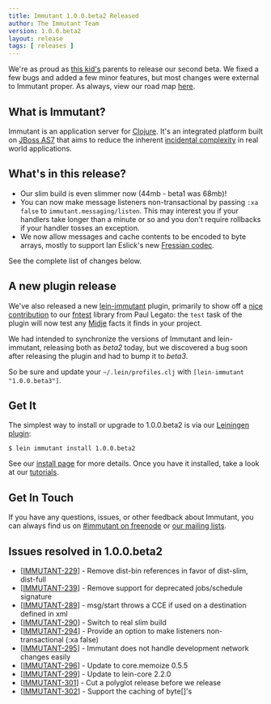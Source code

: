 ```yaml
---
title: Immutant 1.0.0.beta2 Released
author: The Immutant Team
version: 1.0.0.beta2
layout: release
tags: [ releases ]
---
```


[Fressian codec]: https://github.com/vitalreactor/immutant-fressian
[fntest]: https://github.com/immutant/fntest
[lein-immutant]: https://github.com/immutant/lein-immutant

We're as proud as
[this kid's](http://www.youtube.com/watch?v=CQoE4bnpBCk) parents to
release our second beta. We fixed a few bugs and added a few minor
features, but most changes were external to Immutant proper. As
always, view our road map
[here](https://issues.jboss.org/browse/IMMUTANT).

## What is Immutant?

Immutant is an application server for [Clojure](http://clojure.org).
It's an integrated platform built on
[JBoss AS7](http://www.jboss.org/as7) that aims to reduce the inherent
[incidental complexity](http://en.wikipedia.org/wiki/Accidental_complexity)
in real world applications.

## What's in this release?

* Our slim build is even slimmer now (44mb - beta1 was 68mb)!
* You can now make message listeners non-transactional by passing `:xa
  false` to `immutant.messaging/listen`. This may interest you if your
  handlers take longer than a minute or so and you don't require
  rollbacks if your handler tosses an exception.
* We now allow messages and cache contents to be encoded to byte
  arrays, mostly to support Ian Eslick's new [Fressian codec].

See the complete list of changes below.

## A new plugin release

We've also released a new [lein-immutant] plugin, primarily to show off
a
[nice contribution](https://github.com/immutant/fntest/commits?author=pjlegato)
to our [fntest] library from Paul Legato: the `test` task of the
plugin will now test any [Midje](https://github.com/marick/Midje)
facts it finds in your project.

We had intended to synchronize the versions of Immutant and
lein-immutant, releasing both as *beta2* today, but we discovered a
bug soon after releasing the plugin and had to bump it to *beta3*.

So be sure and update your `~/.lein/profiles.clj` with
`[lein-immutant "1.0.0.beta3"]`.

## Get It

The simplest way to install or upgrade to 1.0.0.beta2 is via our
[Leiningen plugin](https://clojars.org/lein-immutant):

    $ lein immutant install 1.0.0.beta2

See our [install page](/install/) for more details. Once you have it
installed, take a look at our [tutorials](/tutorials/).

## Get In Touch

If you have any questions, issues, or other feedback about Immutant,
you can always find us on [#immutant on freenode](/community/) or
[our mailing lists](/community/mailing_lists). 

## Issues resolved in 1.0.0.beta2

<ul>
<li>[<a href='https://issues.jboss.org/browse/IMMUTANT-229'>IMMUTANT-229</a>] -         Remove dist-bin references in favor of dist-slim, dist-full</li>
<li>[<a href='https://issues.jboss.org/browse/IMMUTANT-239'>IMMUTANT-239</a>] -         Remove support for deprecated jobs/schedule signature</li>
<li>[<a href='https://issues.jboss.org/browse/IMMUTANT-289'>IMMUTANT-289</a>] -         msg/start throws a CCE if used on a destination defined in xml</li>
<li>[<a href='https://issues.jboss.org/browse/IMMUTANT-290'>IMMUTANT-290</a>] -         Switch to real slim build</li>
<li>[<a href='https://issues.jboss.org/browse/IMMUTANT-294'>IMMUTANT-294</a>] -         Provide an option to make listeners non-transactional (:xa false)</li>
<li>[<a href='https://issues.jboss.org/browse/IMMUTANT-295'>IMMUTANT-295</a>] -         Immutant does not handle development network changes easily</li>
<li>[<a href='https://issues.jboss.org/browse/IMMUTANT-296'>IMMUTANT-296</a>] -         Update to core.memoize 0.5.5</li>
<li>[<a href='https://issues.jboss.org/browse/IMMUTANT-299'>IMMUTANT-299</a>] -         Update to lein-core 2.2.0</li>
<li>[<a href='https://issues.jboss.org/browse/IMMUTANT-301'>IMMUTANT-301</a>] -         Cut a polyglot release before we release</li>
<li>[<a href='https://issues.jboss.org/browse/IMMUTANT-302'>IMMUTANT-302</a>] -         Support the caching of byte[]&#39;s</li>
</ul>
